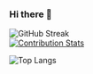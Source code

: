 ### Hi there 👋

![GitHub Streak](https://github-readme-streak-stats.herokuapp.com/?user=chunkeat99) <br>
[![Contribution Stats](https://github-contribution-stats.vercel.app/api/?username=chunkeat99)](https://github.com/chunkeat99/github-contribution-stats/)

![Top Langs](https://github-readme-stats.vercel.app/api/top-langs/?username=chunkeat99&theme=tokyonight)
<!--
**chunkeat99/chunkeat99** is a ✨ _special_ ✨ repository because its `README.md` (this file) appears on your GitHub profile.

Here are some ideas to get you started:

- 🔭 I’m currently working on ...
- 🌱 I’m currently learning ...
- 👯 I’m looking to collaborate on ...
- 🤔 I’m looking for help with ...
- 💬 Ask me about ...
- 📫 How to reach me: ...
- 😄 Pronouns: ...
- ⚡ Fun fact: ...
-->
